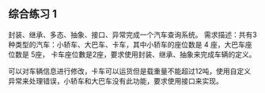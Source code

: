 ## 综合练习 1

封装、继承、多态、抽象、接口、异常完成一个汽车查询系统。
需求描述：共有3种类型的汽车：小轿车、大巴车、卡车，其中小轿车的座位数是 4 座，大巴车座位数是 5座， 卡车座位數是2座，要求使用封装、继承、抽象来完成车辆的定义。

可以对车辆信息进行修改，卡车可以运货但是载重量不能超过12吨，使用自定义异常来处理错误，小轿车和大巴车没有此功能，要求使用接口来实现。